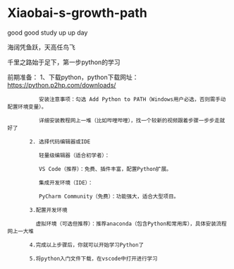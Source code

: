 # Xiaobai-s-growth-path

good good study     up up day

海阔凭鱼跃，天高任鸟飞

千里之路始于足下，第一步python的学习

前期准备：  1、下载python，python下载网址：https://python.p2hp.com/downloads/ 

              安装注意事项：勾选 Add Python to PATH（Windows用户必选，否则需手动配置环境变量）。
              
              详细安装教程网上一堆（比如哔哩哔哩），找一个较新的视频跟着步骤一步步走就好了
              
           2. 选择代码编辑器或IDE
           
              轻量级编辑器（适合初学者）：
              
              VS Code（推荐）：免费、插件丰富，配置Python扩展。
              
              集成开发环境（IDE）：
              
              PyCharm Community（免费）：功能强大，适合大型项目。
              
           3.配置开发环境

             虚拟环境（可选但推荐）：推荐anaconda（包含Python和常用库），具体安装流程网上一大堆
             
           4.完成以上步骤后，你就可以开始学习Python了
           
           5.将python入门文件下载，在vscode中打开进行学习
             
              
           

          
